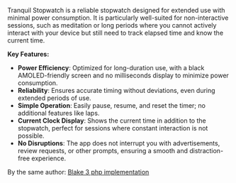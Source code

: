 Tranquil Stopwatch is a reliable stopwatch designed for extended use with minimal power consumption. It is particularly well-suited for non-interactive sessions, such as meditation or long periods where you cannot actively interact with your device but still need to track elapsed time and know the current time.

**Key Features:**

- **Power Efficiency**: Optimized for long-duration use, with a black AMOLED-friendly screen and no milliseconds display to minimize power consumption.
- **Reliability**: Ensures accurate timing without deviations, even during extended periods of use.
- **Simple Operation**: Easily pause, resume, and reset the timer; no additional features like laps.
- **Current Clock Display**: Shows the current time in addition to the stopwatch, perfect for sessions where constant interaction is not possible.
- **No Disruptions**: The app does not interrupt you with advertisements, review requests, or other prompts, ensuring a smooth and distraction-free experience.

By the same author: [Blake 3 php implementation](https://github.com/tibarj/blake3noopt)
